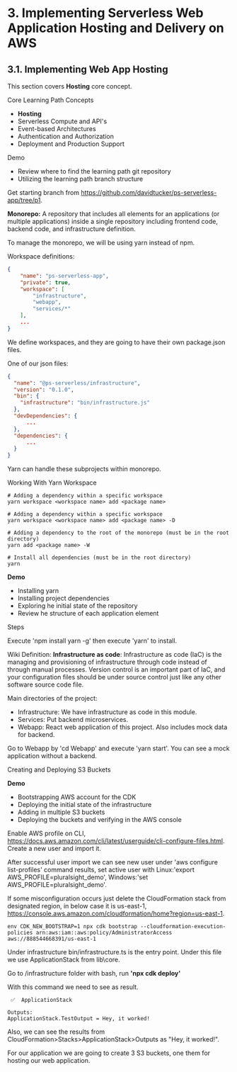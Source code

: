 # 3. Implementing Serverless Web Application Hosting and Delivery on AWS

## 3.1. Implementing Web App Hosting

This section covers **Hosting** core concept.

Core Learning Path Concepts
- **Hosting**
- Serverless Compute and API's
- Event-based Architectures
- Authentication and Authorization
- Deployment and Production Support


Demo
- Review where to find the learning path git repository
- Utilizing the learning path branch structure

Get starting branch from https://github.com/davidtucker/ps-serverless-app/tree/p1.

**Monorepo:** A repository that includes all elements for an applications (or multiple applications) inside a single repository including frontend code, backend code, and infrastructure definition.

To manage the monorepo, we will be using yarn instead of npm.

Workspace definitions:
```json
{
    "name": "ps-serverless-app",
    "private": true,
    "workspace": [
        "infrastructure",
        "webapp",
        "services/*"
    ],
    ...
}
```

We define workspaces, and they are going to have their own package.json files.

One of our json files:
```json
{
  "name": "@ps-serverless/infrastructure",
  "version": "0.1.0",
  "bin": {
    "infrastructure": "bin/infrastructure.js"
  },
  "devDependencies": {
      ...
  },
  "dependencies": {
      ...
  }
}
```

Yarn can handle these subprojects within monorepo.

Working With Yarn Workspace

```
# Adding a dependency within a specific workspace
yarn workspace <workspace name> add <package name>

# Adding a dependency within a specific workspace
yarn workspace <workspace name> add <package name> -D

# Adding a dependency to the root of the monorepo (must be in the root directory)
yarn add <package name> -W

# Install all dependencies (must be in the root directory)
yarn
```

**Demo**
- Installing yarn
- Installing project dependencies
- Exploring he initial state of the repository
- Review he structure of each application element

Steps

Execute 'npm install yarn -g' then execute 'yarn' to install.

Wiki Definition: **Infrastructure as code**: Infrastructure as code (IaC) is the managing and provisioning of infrastructure through code instead of through manual processes. Version control is an important part of IaC, and your configuration files should be under source control just like any other software source code file.

Main directories of the project:
- Infrastructure: We have infrastructure as code in this module.
- Services: Put backend microservices.
- Webapp: React web application of this project. Also includes mock data for backend.

Go to Webapp by 'cd Webapp' and execute 'yarn start'. You can see a mock application without a backend.

Creating and Deploying S3 Buckets

**Demo**
- Bootstrapping AWS account for the CDK
- Deploying the initial state of the infrastructure
- Adding in multiple S3 buckets
- Deploying the buckets and verifying in the AWS console

Enable AWS profile on CLI, https://docs.aws.amazon.com/cli/latest/userguide/cli-configure-files.html. Create a new user and import it.

After successful user import we can see new user under 'aws configure list-profiles' command results, set active user with Linux:'export AWS_PROFILE=pluralsight_demo', Windows:'set AWS_PROFILE=pluralsight_demo'.

If some misconfiguration occurs just delete the CloudFormation stack from designated region, in below case it is us-east-1, https://console.aws.amazon.com/cloudformation/home?region=us-east-1.
```
env CDK_NEW_BOOTSTRAP=1 npx cdk bootstrap --cloudformation-execution-policies arn:aws:iam::aws:policy/AdministratorAccess aws://888544668391/us-east-1
```

Under infrastructure bin/infrastructure.ts is the entry point. Under this file we use ApplicationStack from lib\core.

Go to /infrastructure folder with bash, run **'npx cdk deploy'**

With this command we need to see as result.

```
 ✅  ApplicationStack

Outputs:
ApplicationStack.TestOutput = Hey, it worked!
```

Also, we can see the results from CloudFormation>Stacks>ApplicationStack>Outputs as "Hey, it worked!".

For our application we are going to create 3 S3 buckets, one them for hosting our web application.